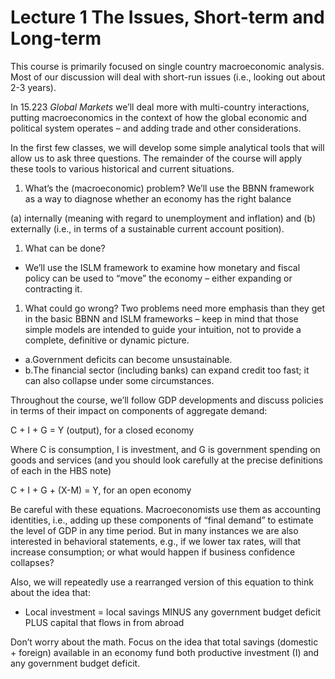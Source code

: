# Lecture 1 The Issues, Short-term and Long-term 

This course is primarily focused on single country macroeconomic analysis.  Most of our discussion will deal with short-run issues (i.e., looking out about 2-3 years). 

In 15.223 *Global Markets* we’ll deal more with multi-country interactions, putting macroeconomics in the context of how the global economic and political system operates – and adding trade and other considerations. 

In the first few classes, we will develop some simple analytical tools that will allow us to ask three questions. The remainder of the course will apply these tools to various historical and current situations. 

1. What’s the (macroeconomic) problem? We’ll use the BBNN framework as a way to diagnose whether an economy has the right balance 

 (a) internally (meaning with regard to unemployment and inflation) and (b) externally (i.e., in terms of a sustainable current account position). 

1. What can be done? 
- We’ll use the ISLM framework to examine how monetary and fiscal policy can be used to “move” the economy – either expanding or contracting it. 

1. What could go wrong?  Two problems need more emphasis than they get in the basic BBNN and ISLM frameworks – keep in mind that those simple models are intended to guide your intuition, not to provide a complete, definitive or dynamic picture. 

-    a.Government deficits can become unsustainable. 
-    b.The financial sector (including banks) can expand credit too fast; it can also collapse under some circumstances. 

Throughout the course, we’ll follow GDP developments and discuss policies in terms of their impact on components of aggregate demand: 

C + I + G = Y (output), for a closed economy 

Where C is consumption, I is investment, and G is government spending on goods and services (and you should look carefully at the precise definitions of each in the HBS note) 

C + I + G + (X-M) = Y, for an open economy 

Be careful with these equations.  Macroeconomists use them as accounting identities, i.e., adding up these components of “final demand” to estimate the level of GDP in any time period.  But in many instances we are also interested in behavioral statements, e.g., if we lower tax rates, will that increase consumption; or what would happen if business confidence collapses? 

Also, we will repeatedly use a rearranged version of this equation to think about the idea that: 

- Local investment = local savings MINUS any government budget deficit PLUS capital that flows in from abroad 

Don’t worry about the math.  Focus on the idea that total savings (domestic + foreign) available in an economy fund both productive investment (I) and any government budget deficit. 